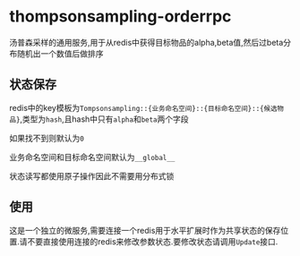 # thompsonsampling-orderrpc

汤普森采样的通用服务,用于从redis中获得目标物品的alpha,beta值,然后过beta分布随机出一个数值后做排序

## 状态保存

redis中的key模板为`Tompsonsampling::{业务命名空间}::{目标命名空间}::{候选物品}`,类型为`hash`,且hash中只有`alpha`和`beta`两个字段

如果找不到则默认为`0`

业务命名空间和目标命名空间默认为`__global__`

状态读写都使用原子操作因此不需要用分布式锁

## 使用

这是一个独立的微服务,需要连接一个redis用于水平扩展时作为共享状态的保存位置.请不要直接使用连接的redis来修改参数状态.要修改状态请调用`Update`接口.